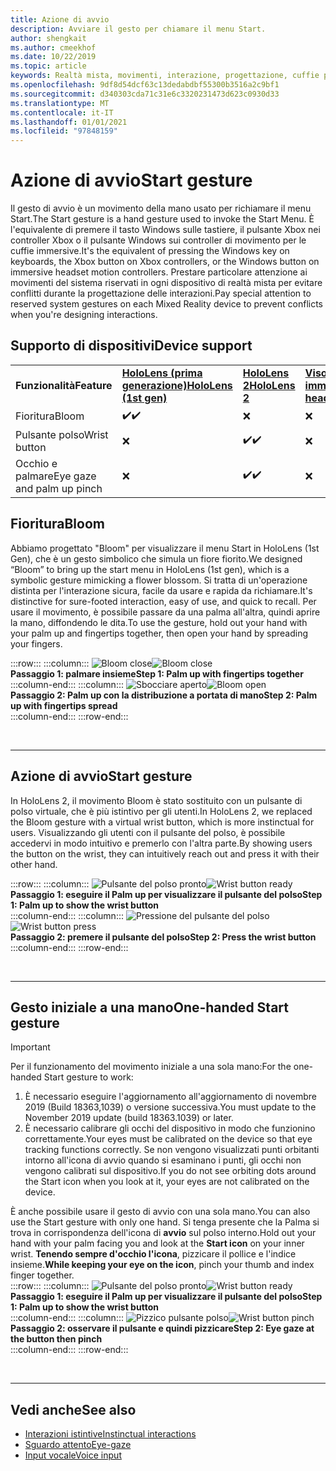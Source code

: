 ```yaml
---
title: Azione di avvio
description: Avviare il gesto per chiamare il menu Start.
author: shengkait
ms.author: cmeekhof
ms.date: 10/22/2019
ms.topic: article
keywords: Realtà mista, movimenti, interazione, progettazione, cuffie per realtà mista, cuffie con realtà mista di Windows, auricolare realtà virtuale, HoloLens, MRTK, Toolkit realtà mista, Bloom
ms.openlocfilehash: 9df8d54dcf63c13dedabdbf55300b3516a2c9bf1
ms.sourcegitcommit: d340303cda71c31e6c3320231473d623c0930d33
ms.translationtype: MT
ms.contentlocale: it-IT
ms.lasthandoff: 01/01/2021
ms.locfileid: "97848159"
---
```

# <a name="start-gesture"></a><span data-ttu-id="ba601-104">Azione di avvio</span><span class="sxs-lookup"><span data-stu-id="ba601-104">Start gesture</span></span>

<span data-ttu-id="ba601-105">Il gesto di avvio è un movimento della mano usato per richiamare il menu Start.</span><span class="sxs-lookup"><span data-stu-id="ba601-105">The Start gesture is a hand gesture used to invoke the Start Menu.</span></span> <span data-ttu-id="ba601-106">È l'equivalente di premere il tasto Windows sulle tastiere, il pulsante Xbox nei controller Xbox o il pulsante Windows sui controller di movimento per le cuffie immersive.</span><span class="sxs-lookup"><span data-stu-id="ba601-106">It's the equivalent of pressing the Windows key on keyboards, the Xbox button on Xbox controllers, or the Windows button on immersive headset motion controllers.</span></span> <span data-ttu-id="ba601-107">Prestare particolare attenzione ai movimenti del sistema riservati in ogni dispositivo di realtà mista per evitare conflitti durante la progettazione delle interazioni.</span><span class="sxs-lookup"><span data-stu-id="ba601-107">Pay special attention to reserved system gestures on each Mixed Reality device to prevent conflicts when you're designing interactions.</span></span>

## <a name="device-support"></a><span data-ttu-id="ba601-108">Supporto di dispositivi</span><span class="sxs-lookup"><span data-stu-id="ba601-108">Device support</span></span>

<table>
    <colgroup>
    <col width="25%" />
    <col width="25%" />
    <col width="25%" />
    <col width="25%" />
    </colgroup>
    <tr>
        <td><span data-ttu-id="ba601-109"><strong>Funzionalità</strong></span><span class="sxs-lookup"><span data-stu-id="ba601-109"><strong>Feature</strong></span></span></td>
        <td><span data-ttu-id="ba601-110"><a href="../hololens-hardware-details.md"><strong>HoloLens (prima generazione)</strong></a></span><span class="sxs-lookup"><span data-stu-id="ba601-110"><a href="../hololens-hardware-details.md"><strong>HoloLens (1st gen)</strong></a></span></span></td>
        <td><span data-ttu-id="ba601-111"><a href="https://docs.microsoft.com/hololens/hololens2-hardware"><strong>HoloLens 2</strong></span><span class="sxs-lookup"><span data-stu-id="ba601-111"><a href="https://docs.microsoft.com/hololens/hololens2-hardware"><strong>HoloLens 2</strong></span></span></td>
        <td><span data-ttu-id="ba601-112"><a href="../discover/immersive-headset-hardware-details.md"><strong>Visori VR immersive</strong></a></span><span class="sxs-lookup"><span data-stu-id="ba601-112"><a href="../discover/immersive-headset-hardware-details.md"><strong>Immersive headsets</strong></a></span></span></td>
    </tr>
     <tr>
        <td><span data-ttu-id="ba601-113">Fioritura</span><span class="sxs-lookup"><span data-stu-id="ba601-113">Bloom</span></span></td>
        <td><span data-ttu-id="ba601-114">✔️</span><span class="sxs-lookup"><span data-stu-id="ba601-114">✔️</span></span></td>
        <td>❌</td>
        <td>❌</td>
    </tr>
     <tr>
        <td><span data-ttu-id="ba601-115">Pulsante polso</span><span class="sxs-lookup"><span data-stu-id="ba601-115">Wrist button</span></span></td>
        <td>❌</td>
        <td><span data-ttu-id="ba601-116">✔️</span><span class="sxs-lookup"><span data-stu-id="ba601-116">✔️</span></span></td>
        <td>❌</td>
    </tr>
    <tr>
        <td><span data-ttu-id="ba601-117">Occhio e palmare</span><span class="sxs-lookup"><span data-stu-id="ba601-117">Eye gaze and palm up pinch</span></span></td>
        <td>❌</td>
        <td><span data-ttu-id="ba601-118">✔️</span><span class="sxs-lookup"><span data-stu-id="ba601-118">✔️</span></span></td>
        <td>❌</td>
    </tr>
</table>

## <a name="bloom"></a><span data-ttu-id="ba601-119">Fioritura</span><span class="sxs-lookup"><span data-stu-id="ba601-119">Bloom</span></span>

<span data-ttu-id="ba601-120">Abbiamo progettato "Bloom" per visualizzare il menu Start in HoloLens (1st Gen), che è un gesto simbolico che simula un fiore fiorito.</span><span class="sxs-lookup"><span data-stu-id="ba601-120">We designed “Bloom” to bring up the start menu in HoloLens (1st gen), which is a symbolic gesture mimicking a flower blossom.</span></span> <span data-ttu-id="ba601-121">Si tratta di un'operazione distinta per l'interazione sicura, facile da usare e rapida da richiamare.</span><span class="sxs-lookup"><span data-stu-id="ba601-121">It's distinctive for sure-footed interaction, easy of use, and quick to recall.</span></span> <span data-ttu-id="ba601-122">Per usare il movimento, è possibile passare da una palma all'altra, quindi aprire la mano, diffondendo le dita.</span><span class="sxs-lookup"><span data-stu-id="ba601-122">To use the gesture, hold out your hand with your palm up and fingertips together, then open your hand by spreading your fingers.</span></span>

:::row:::
    :::column:::
        <span data-ttu-id="ba601-123">![Bloom close](images/bloom-close.png)</span><span class="sxs-lookup"><span data-stu-id="ba601-123">![Bloom close](images/bloom-close.png)</span></span><br>
        <span data-ttu-id="ba601-124">**Passaggio 1: palmare insieme**</span><span class="sxs-lookup"><span data-stu-id="ba601-124">**Step 1: Palm up with fingertips together**</span></span><br>
    :::column-end:::
    :::column:::
        <span data-ttu-id="ba601-125">![Sbocciare aperto](images/bloom-open.png)</span><span class="sxs-lookup"><span data-stu-id="ba601-125">![Bloom open](images/bloom-open.png)</span></span><br>
        <span data-ttu-id="ba601-126">**Passaggio 2: Palm up con la distribuzione a portata di mano**</span><span class="sxs-lookup"><span data-stu-id="ba601-126">**Step 2: Palm up with fingertips spread**</span></span><br>
    :::column-end:::
:::row-end:::

<br>

---

## <a name="start-gesture"></a><span data-ttu-id="ba601-127">Azione di avvio</span><span class="sxs-lookup"><span data-stu-id="ba601-127">Start gesture</span></span>

<span data-ttu-id="ba601-128">In HoloLens 2, il movimento Bloom è stato sostituito con un pulsante di polso virtuale, che è più istintivo per gli utenti.</span><span class="sxs-lookup"><span data-stu-id="ba601-128">In HoloLens 2, we replaced the Bloom gesture with a virtual wrist button, which is more instinctual for users.</span></span> <span data-ttu-id="ba601-129">Visualizzando gli utenti con il pulsante del polso, è possibile accedervi in modo intuitivo e premerlo con l'altra parte.</span><span class="sxs-lookup"><span data-stu-id="ba601-129">By showing users the button on the wrist, they can intuitively reach out and press it with their other hand.</span></span>

:::row:::
    :::column:::
        <span data-ttu-id="ba601-130">![Pulsante del polso pronto](images/wrist-button-ready.png)</span><span class="sxs-lookup"><span data-stu-id="ba601-130">![Wrist button ready](images/wrist-button-ready.png)</span></span><br>
        <span data-ttu-id="ba601-131">**Passaggio 1: eseguire il Palm up per visualizzare il pulsante del polso**</span><span class="sxs-lookup"><span data-stu-id="ba601-131">**Step 1: Palm up to show the wrist button**</span></span><br>
    :::column-end:::
    :::column:::
        <span data-ttu-id="ba601-132">![Pressione del pulsante del polso](images/wrist-button-press.png)</span><span class="sxs-lookup"><span data-stu-id="ba601-132">![Wrist button press](images/wrist-button-press.png)</span></span><br>
        <span data-ttu-id="ba601-133">**Passaggio 2: premere il pulsante del polso**</span><span class="sxs-lookup"><span data-stu-id="ba601-133">**Step 2: Press the wrist button**</span></span><br>
    :::column-end:::
:::row-end:::

<br>

---

## <a name="one-handed-start-gesture"></a><span data-ttu-id="ba601-134">Gesto iniziale a una mano</span><span class="sxs-lookup"><span data-stu-id="ba601-134">One-handed Start gesture</span></span>

> [!IMPORTANT]
> <span data-ttu-id="ba601-135">Per il funzionamento del movimento iniziale a una sola mano:</span><span class="sxs-lookup"><span data-stu-id="ba601-135">For the one-handed Start gesture to work:</span></span>
>
> 1. <span data-ttu-id="ba601-136">È necessario eseguire l'aggiornamento all'aggiornamento di novembre 2019 (Build 18363,1039) o versione successiva.</span><span class="sxs-lookup"><span data-stu-id="ba601-136">You must update to the November 2019 update (build 18363.1039) or later.</span></span>
> 1. <span data-ttu-id="ba601-137">È necessario calibrare gli occhi del dispositivo in modo che funzionino correttamente.</span><span class="sxs-lookup"><span data-stu-id="ba601-137">Your eyes must be calibrated on the device so that eye tracking functions correctly.</span></span> <span data-ttu-id="ba601-138">Se non vengono visualizzati punti orbitanti intorno all'icona di avvio quando si esaminano i punti, gli occhi non vengono calibrati sul dispositivo.</span><span class="sxs-lookup"><span data-stu-id="ba601-138">If you do not see orbiting dots around the Start icon when you look at it, your eyes are not calibrated on the device.</span></span>

<span data-ttu-id="ba601-139">È anche possibile usare il gesto di avvio con una sola mano.</span><span class="sxs-lookup"><span data-stu-id="ba601-139">You can also use the Start gesture with only one hand.</span></span> <span data-ttu-id="ba601-140">Si tenga presente che la Palma si trova in corrispondenza dell'icona di **avvio** sul polso interno.</span><span class="sxs-lookup"><span data-stu-id="ba601-140">Hold out your hand with your palm facing you and look at the **Start icon** on your inner wrist.</span></span> <span data-ttu-id="ba601-141">**Tenendo sempre d'occhio l'icona**, pizzicare il pollice e l'indice insieme.</span><span class="sxs-lookup"><span data-stu-id="ba601-141">**While keeping your eye on the icon**, pinch your thumb and index finger together.</span></span><br>
:::row:::
    :::column:::
        <span data-ttu-id="ba601-142">![Pulsante del polso pronto](images/wrist-button-ready.png)</span><span class="sxs-lookup"><span data-stu-id="ba601-142">![Wrist button ready](images/wrist-button-ready.png)</span></span><br>
        <span data-ttu-id="ba601-143">**Passaggio 1: eseguire il Palm up per visualizzare il pulsante del polso**</span><span class="sxs-lookup"><span data-stu-id="ba601-143">**Step 1: Palm up to show the wrist button**</span></span><br>
    :::column-end:::
    :::column:::
        <span data-ttu-id="ba601-144">![Pizzico pulsante polso](images/wrist-button-pinch.png)</span><span class="sxs-lookup"><span data-stu-id="ba601-144">![Wrist button pinch](images/wrist-button-pinch.png)</span></span><br>
        <span data-ttu-id="ba601-145">**Passaggio 2: osservare il pulsante e quindi pizzicare**</span><span class="sxs-lookup"><span data-stu-id="ba601-145">**Step 2: Eye gaze at the button then pinch**</span></span><br>
    :::column-end:::
:::row-end:::

<br>

---

## <a name="see-also"></a><span data-ttu-id="ba601-146">Vedi anche</span><span class="sxs-lookup"><span data-stu-id="ba601-146">See also</span></span>

* [<span data-ttu-id="ba601-147">Interazioni istintive</span><span class="sxs-lookup"><span data-stu-id="ba601-147">Instinctual interactions</span></span>](interaction-fundamentals.md)
* [<span data-ttu-id="ba601-148">Sguardo attento</span><span class="sxs-lookup"><span data-stu-id="ba601-148">Eye-gaze</span></span>](eye-tracking.md)
* [<span data-ttu-id="ba601-149">Input vocale</span><span class="sxs-lookup"><span data-stu-id="ba601-149">Voice input</span></span>](voice-input.md)
